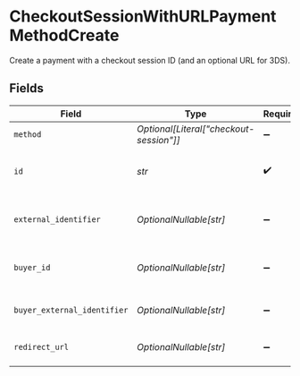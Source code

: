 # CheckoutSessionWithURLPaymentMethodCreate

Create a payment with a checkout session ID (and an optional URL for 3DS).


## Fields

| Field                                                                                         | Type                                                                                          | Required                                                                                      | Description                                                                                   | Example                                                                                       |
| --------------------------------------------------------------------------------------------- | --------------------------------------------------------------------------------------------- | --------------------------------------------------------------------------------------------- | --------------------------------------------------------------------------------------------- | --------------------------------------------------------------------------------------------- |
| `method`                                                                                      | *Optional[Literal["checkout-session"]]*                                                       | :heavy_minus_sign:                                                                            | Always `checkout-session`                                                                     | checkout-session                                                                              |
| `id`                                                                                          | *str*                                                                                         | :heavy_check_mark:                                                                            | The ID for the checkout session.                                                              | 4137b1cf-39ac-42a8-bad6-1c680d5dab6b                                                          |
| `external_identifier`                                                                         | *OptionalNullable[str]*                                                                       | :heavy_minus_sign:                                                                            | The merchant reference that can be used to match the payment method against your own records. | card-12345                                                                                    |
| `buyer_id`                                                                                    | *OptionalNullable[str]*                                                                       | :heavy_minus_sign:                                                                            | The `id` of a stored buyer to use Use this instead of the `buyer_external_identifier`.        | fe26475d-ec3e-4884-9553-f7356683f7f9                                                          |
| `buyer_external_identifier`                                                                   | *OptionalNullable[str]*                                                                       | :heavy_minus_sign:                                                                            | The `external_identifier` of a stored buyer to use. Use this instead of the `buyer_id`.       | buyer-12345                                                                                   |
| `redirect_url`                                                                                | *OptionalNullable[str]*                                                                       | :heavy_minus_sign:                                                                            | The URL to redirect a user back to after the complete 3DS in browser.                         |                                                                                               |